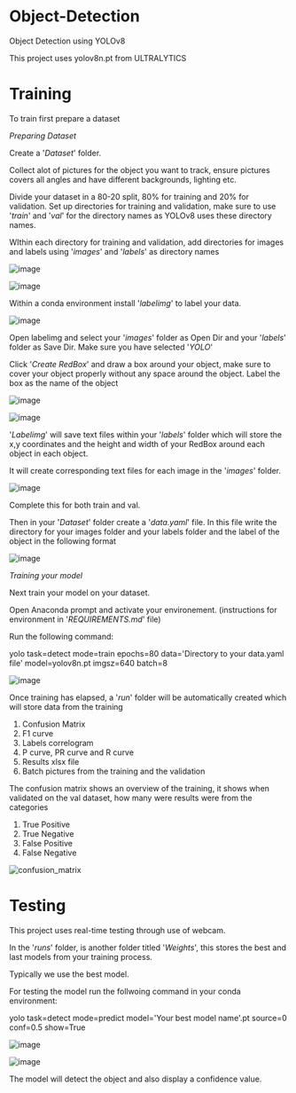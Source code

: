 # Object-Detection
Object Detection using YOLOv8

This project uses yolov8n.pt from ULTRALYTICS 

# Training 
To train first prepare a dataset

*Preparing Dataset*

Create a '*Dataset*' folder. 

Collect alot of pictures for the object you want to track, ensure pictures covers all angles and have different backgrounds, lighting etc. 

Divide your dataset in a 80-20 split, 80% for training and 20% for validation. Set up directories for training and validation, make sure to use '*train*' and '*val*' for the directory names as YOLOv8 uses these directory names. 

WIthin each directory for training and validation, add directories for images and labels using '*images*' and '*labels*' as directory names

![image](https://github.com/user-attachments/assets/bbe43135-5e8e-4db1-822b-ea1129e0de7a)


![image](https://github.com/user-attachments/assets/ff769afc-3e27-4d70-b462-df59b9408e2a)


Within a conda environment install '*labelimg*' to label your data. 

![image](https://github.com/user-attachments/assets/ef48380d-19c1-42b9-b44c-9695558d3aaa)

Open labelimg and select your '*images*' folder as Open Dir and your '*labels*' folder as Save Dir. 
Make sure you have selected '*YOLO*'

Click '*Create RedBox*' and draw a box around your object, make sure to cover your object properly without any space around the object. Label the box as the name of the object

![image](https://github.com/user-attachments/assets/614c81cf-81f2-42ca-a286-d3b335a0bb2b)

![image](https://github.com/user-attachments/assets/1eff420a-3fcd-4836-8335-cddaf7b0d004)

'*Labelimg*' will save text files within your '*labels*' folder which will store the x,y coordinates and the height and width of your RedBox around each object in each object.

It will create corresponding text files for each image in the '*images*' folder. 

![image](https://github.com/user-attachments/assets/86d23aed-549f-4215-9003-c3adb734836d)


Complete this for both train and val. 

Then in your '*Dataset*' folder create a '*data.yaml*' file. In this file write the directory for your images folder and your labels folder and the label of the object in the following format 

![image](https://github.com/user-attachments/assets/dabf2830-253a-4f51-bb47-1f5e4daea8df)


*Training your model*

Next train your model on your dataset. 

Open Anaconda prompt and activate your environement. (instructions for environment in '*REQUIREMENTS.md*' file)

Run the following command: 

yolo task=detect mode=train epochs=80 data='Directory to your data.yaml file' model=yolov8n.pt imgsz=640 batch=8

![image](https://github.com/user-attachments/assets/6f48606d-0442-4605-a23e-415e4ec15ca9)

Once training has elapsed, a '*run*' folder will be automatically created which will store data from the training

1) Confusion Matrix
2) F1 curve
3) Labels correlogram
4) P curve, PR curve and R curve
5) Results xlsx file
6) Batch pictures from the training and the validation


The confusion matrix shows an overview of the training, it shows when validated on the val dataset, how many were results were from the categories
1) True Positive
2) True Negative
3) False Positive
4) False Negative


![confusion_matrix](https://github.com/user-attachments/assets/37fcc242-2dc4-430d-889f-2a05fa51b392)


# Testing
This project uses real-time testing through use of webcam. 

In the '*runs*' folder, is another folder titled '*Weights*', this stores the best and last models from your training process.

Typically we use the best model. 

For testing the model run the follwoing command in your conda environment:

yolo task=detect mode=predict model='Your best model name'.pt source=0 conf=0.5 show=True

![image](https://github.com/user-attachments/assets/c7adc472-3cc9-4264-9b17-1dbe8dbc124b)


![image](https://github.com/user-attachments/assets/8c8dfc85-b690-464f-8b02-03f8661a9f2b)


The model will detect the object and also display a confidence value.
